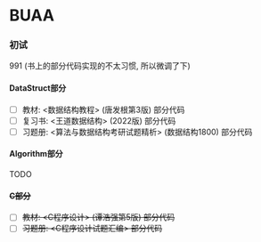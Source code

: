 # BUAA

### 初试
991
(书上的部分代码实现的不太习惯, 所以微调了下)

#### DataStruct部分
- [ ] 教材: <数据结构教程> (唐发根第3版) 部分代码
- [ ] 复习书: <王道数据结构> (2022版) 部分代码
- [ ] 习题册: <算法与数据结构考研试题精析> (数据结构1800) 部分代码

#### Algorithm部分
TODO

#### <s>C部分</s>
- [ ] <s>教材: <C程序设计> (谭浩强第5版) 部分代码</s>
- [ ] <s>习题册: <C程序设计试题汇编> 部分代码</s>
